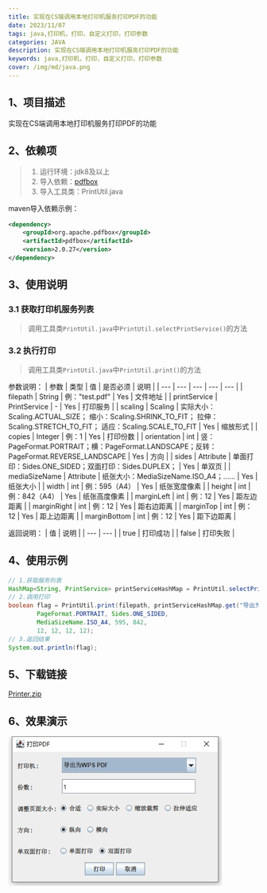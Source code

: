```yaml
---
title: 实现在CS端调用本地打印机服务打印PDF的功能
date: 2023/11/07
tags: java,打印机，打印，自定义打印，打印参数
categories: JAVA
description: 实现在CS端调用本地打印机服务打印PDF的功能
keywords: java,打印机，打印，自定义打印，打印参数
cover: /img/md/java.png
---
```


## 1、项目描述
实现在CS端调用本地打印机服务打印PDF的功能

## 2、依赖项
> 1. 运行环境：jdk8及以上
> 2. 导入依赖：[pdfbox](https://github.com/apache/pdfbox/tree/trunk/pdfbox)
> 3. 导入工具类：PrintUtil.java

maven导入依赖示例：
```xml
<dependency>
    <groupId>org.apache.pdfbox</groupId>
    <artifactId>pdfbox</artifactId>
    <version>2.0.27</version>
</dependency>
```

## 3、使用说明
### 3.1 获取打印机服务列表
> 调用工具类`PrintUtil.java`中`PrintUtil.selectPrintService()`的方法

### 3.2 执行打印
> 调用工具类`PrintUtil.java`中`PrintUtil.print()`的方法


参数说明：
| 参数 | 类型 | 值 | 是否必须 | 说明 |
| --- | --- | --- | --- | --- |
| filepath | String | 例："test.pdf" | Yes | 文件地址 |
| printService | PrintService | - | Yes | 打印服务 |
| scaling | Scaling | 实际大小：Scaling.ACTUAL_SIZE； 缩小：Scaling.SHRINK_TO_FIT； 拉伸：Scaling.STRETCH_TO_FIT； 适应：Scaling.SCALE_TO_FIT | Yes | 缩放形式 |
| copies | Integer | 例：1 | Yes | 打印份数 |
| orientation | int | 竖：PageFormat.PORTRAIT；横：PageFormat.LANDSCAPE；反转：PageFormat.REVERSE_LANDSCAPE | Yes | 方向 |
| sides | Attribute | 单面打印：Sides.ONE_SIDED；双面打印：Sides.DUPLEX； | Yes | 单双页 |
| mediaSizeName | Attribute | 纸张大小：MediaSizeName.ISO_A4；…… | Yes | 纸张大小 |
| width | int | 例：595（A4） | Yes | 纸张宽度像素 |
| height | int | 例：842（A4） | Yes | 纸张高度像素 |
| marginLeft | int | 例：12 | Yes | 距左边距离 |
| marginRight | int | 例：12 | Yes | 距右边距离 |
| marginTop | int | 例：12 | Yes | 距上边距离 |
| marginBottom | int | 例：12 | Yes | 距下边距离 |


返回说明：
| 值 | 说明 |
| --- | --- |
| true | 打印成功 |
| false | 打印失败 |


## 4、使用示例

```java
// 1.获取服务列表
HashMap<String, PrintService> printServiceHashMap = PrintUtil.selectPrintService();
// 2.调用打印
boolean flag = PrintUtil.print(filepath, printServiceHashMap.get("导出为WPS PDF"), Scaling.ACTUAL_SIZE, 1,
        PageFormat.PORTRAIT, Sides.ONE_SIDED,
        MediaSizeName.ISO_A4, 595, 842,
        12, 12, 12, 12);
// 3.返回结果
System.out.println(flag);
```

## 5、下载链接
[Printer.zip](/file/Printer.zip)

## 6、效果演示
![Dingtalk_20231120144615.jpg](/source/img/md/java-print/Dingtalk_20231120144615.jpg)